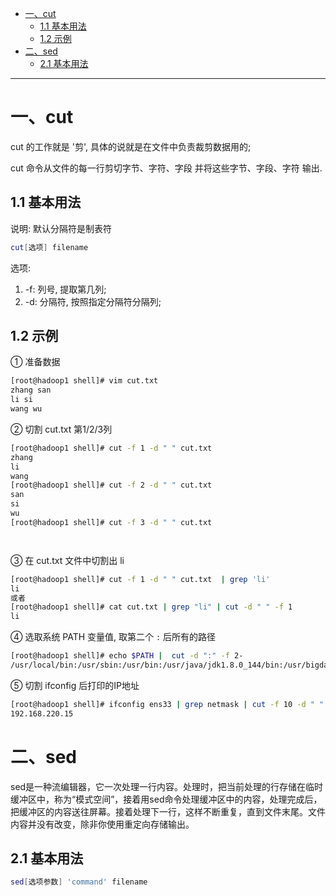 
* [一、cut](#%E4%B8%80cut)
  * [1\.1 基本用法](#11-%E5%9F%BA%E6%9C%AC%E7%94%A8%E6%B3%95)
  * [1\.2 示例](#12-%E7%A4%BA%E4%BE%8B)
* [二、sed](#%E4%BA%8Csed)
  * [2\.1 基本用法](#21-%E5%9F%BA%E6%9C%AC%E7%94%A8%E6%B3%95)

---
# 一、cut 
cut 的工作就是 '剪', 具体的说就是在文件中负责裁剪数据用的;

cut 命令从文件的每一行剪切字节、字符、字段 并将这些字节、字段、字符 输出.

## 1.1 基本用法
说明: 默认分隔符是制表符
```bash
cut[选项] filename
```
选项:
 1. -f: 列号, 提取第几列;
 2. -d: 分隔符, 按照指定分隔符分隔列;
 
 ## 1.2 示例
① 准备数据
```bash
[root@hadoop1 shell]# vim cut.txt
zhang san
li si
wang wu
```
② 切割 cut.txt 第1/2/3列
```bash
[root@hadoop1 shell]# cut -f 1 -d " " cut.txt 
zhang
li
wang
[root@hadoop1 shell]# cut -f 2 -d " " cut.txt 
san
si
wu
[root@hadoop1 shell]# cut -f 3 -d " " cut.txt 




```
③ 在 cut.txt 文件中切割出 li
```bash
[root@hadoop1 shell]# cut -f 1 -d " " cut.txt  | grep 'li'
li
或者 
[root@hadoop1 shell]# cat cut.txt | grep "li" | cut -d " " -f 1
li
```

④ 选取系统 PATH 变量值, 取第二个 `:` 后所有的路径
```bash
[root@hadoop1 shell]# echo $PATH |  cut -d ":" -f 2-
/usr/local/bin:/usr/sbin:/usr/bin:/usr/java/jdk1.8.0_144/bin:/usr/bigdata/hadoop/hadoop-2.7.2/bin:/usr/bigdata/hadoop/hadoop-2.7.2/sbin:/usr/bigdata/zookeeper/zookeeper-3.4.10/bin:/usr/bigdata/kafka/kafka_2.11-0.11.0.2/bin:/usr/bigdata/hbase/hbase-1.3.1/bin:/usr/bigdata/scala/scala-2.11.12/bin:/usr/bigdata/spark/spark-2.1.1-bin-hadoop2.7/bin:/usr/bigdata/hive/hive/bin:/root/bin
```

⑤ 切割 ifconfig 后打印的IP地址
```bash
[root@hadoop1 shell]# ifconfig ens33 | grep netmask | cut -f 10 -d " "
192.168.220.15
```

# 二、sed
sed是一种流编辑器，它一次处理一行内容。处理时，把当前处理的行存储在临时缓冲区中，称为“模式空间”，接着用sed命令处理缓冲区中的内容，处理完成后，把缓冲区的内容送往屏幕。接着处理下一行，这样不断重复，直到文件末尾。文件内容并没有改变，除非你使用重定向存储输出。

## 2.1 基本用法
```bash
sed[选项参数] 'command' filename
```




